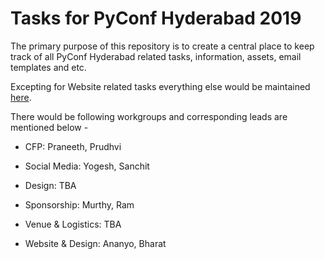 # Tasks for PyConf Hyderabad 2019

The primary purpose of this repository is to create a central place to keep track of all PyConf Hyderabad related tasks, information, assets, email templates and etc.

Excepting for Website related tasks everything else would be maintained [here](https://github.com/HydPy/pyconfhyd2019-tasks/projects/1).

There would be following workgroups and corresponding leads are mentioned below - 

- CFP: Praneeth, Prudhvi

- Social Media: Yogesh, Sanchit

- Design: TBA

- Sponsorship: Murthy, Ram

- Venue & Logistics: TBA

- Website & Design: Ananyo, Bharat
